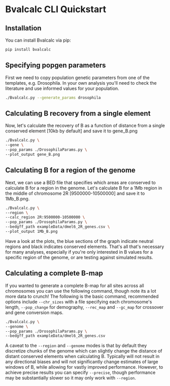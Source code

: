 # Bvalcalc CLI Quickstart

## Installation

You can install Bvalcalc via pip:

```bash
pip install bvalcalc
```

## Specifying popgen parameters

First we need to copy population genetic parameters from one of the templates, e.g. Drosophila.
In your own analysis you'll need to check the literature and use informed values for your population.

```bash
./Bvalcalc.py --generate_params drosophila
```

## Calculating B recovery from a single element

Now, let's calculate the recovery of B as a function of distance from a single conserved element [10kb by default] and save it to gene_B.png

```bash
./Bvalcalc.py \
--gene \
--pop_params ./DrosophilaParams.py \
--plot_output gene_B.png
```

## Calculating B for a region of the genome

Next, we can use a BED file that specifies which areas are conserved to calculate B for a region in the genome.
Let's calculate B for a 1Mb region in the middle of chromosome 2R [9500000-10500000] and save it to 1Mb_B.png.

```bash
./Bvalcalc.py \
--region \
--calc_region 2R:9500000-10500000 \
--pop_params ./DrosophilaParams.py \
--bedgff_path exampleData/dmel6_2R_genes.csv \
--plot_output 1Mb_B.png
```

Have a look at the plots, the blue sections of the graph indicate neutral regions and black indicates conserved elements.
That's all that's necessary for many analyses, especially if you're only interested in B values for a specific region of the genome, or are testing against simulated results.

## Calculating a complete B-map

If you wanted to generate a complete B-map for all sites across all chromosomes you can use the following command, though note its a lot more data to crunch!
The following is the basic command, recommended options include `--chr_sizes` with a file specifying each chromosome's length, `--pop_change` for demography, `--rec_map` and `--gc_map` for crossover and gene conversion maps.

```bash
./Bvalcalc.py \
--genome \
--pop_params ./DrosophilaParams.py \
--bedgff_path exampleData/dmel6_2R_genes.csv
```

A caveat to the `--region` and `--genome` modes is that by default they discretize chunks of the genome which can slightly change the distance of distant conserved elements
when calculating B. Typically will not result in any directional biases and will not significantly change estimates of large windows of B, while allowing for vastly
improved performance. However, to achieve precise results you can specify `--precise`, though performance may be substantially slower so it may only work with `--region`.
